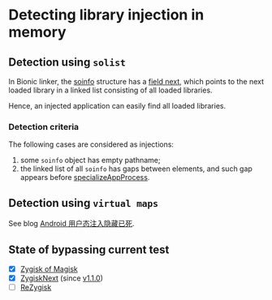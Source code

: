 # Detecting library injection in memory

## Detection using `solist`

In Bionic linker, the [soinfo](https://cs.android.com/android/platform/superproject/main/+/main:bionic/linker/linker_soinfo.h) structure has a [field next](https://cs.android.com/android/platform/superproject/main/+/main:bionic/linker/linker_soinfo.h;l=186), which points to the next loaded library in a linked list consisting of all loaded libraries.

Hence, an injected application can easily find all loaded libraries.

### Detection criteria

The following cases are considered as injections:
1. some `soinfo` object has empty pathname;
2. the linked list of all `soinfo` has gaps between elements, and such gap appears before [specializeAppProcess](https://cs.android.com/android/platform/superproject/main/+/main:frameworks/base/core/java/com/android/internal/os/Zygote.java;l=436).

## Detection using `virtual maps`

See blog [Android 用户态注入隐藏已死](https://nullptr.icu/index.php/archives/182/).

## State of bypassing current test

- [x] [Zygisk of Magisk](https://github.com/topjohnwu/Magisk)
- [x] [ZygiskNext](https://github.com/Dr-TSNG/ZygiskNext) (since [v1.1.0](https://github.com/Dr-TSNG/ZygiskNext/releases/tag/v1.1.0))
- [ ] [ReZygisk](https://github.com/PerformanC/ReZygisk)
